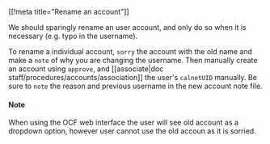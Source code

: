 [[!meta title="Rename an account"]]

We should sparingly rename an user account, and only do so when it is
necessary (e.g. typo in the username).

To rename a individual account, `sorry` the account with the old name and
make a `note` of why you are changing the username. Then manually create an
account using `approve`, and [[associate|doc staff/procedures/accounts/association]]
the user's `calnetUID` manually. Be sure to `note` the reason and previous
username in the new account note file.

#### Note
When using the OCF web interface the user will see old account as a dropdown option,
however user cannot use the old accoun as it is sorried.
